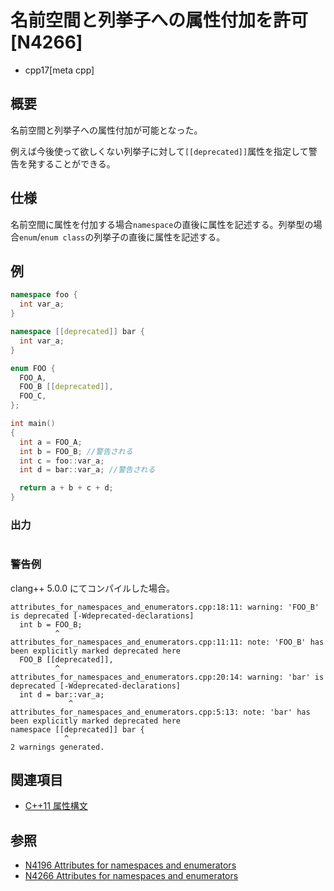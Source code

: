 # 名前空間と列挙子への属性付加を許可 [N4266]
* cpp17[meta cpp]

## 概要

名前空間と列挙子への属性付加が可能となった。

例えば今後使って欲しくない列挙子に対して`[[deprecated]]`属性を指定して警告を発することができる。

## 仕様

名前空間に属性を付加する場合`namespace`の直後に属性を記述する。列挙型の場合`enum`/`enum class`の列挙子の直後に属性を記述する。

## 例
```cpp example
namespace foo {
  int var_a;
}

namespace [[deprecated]] bar {
  int var_a;
}

enum FOO {
  FOO_A,
  FOO_B [[deprecated]],
  FOO_C,
};

int main()
{
  int a = FOO_A;
  int b = FOO_B; //警告される
  int c = foo::var_a;
  int d = bar::var_a; //警告される

  return a + b + c + d;
}
```

### 出力
```
```

### 警告例
clang++ 5.0.0 にてコンパイルした場合。

```
attributes_for_namespaces_and_enumerators.cpp:18:11: warning: 'FOO_B' is deprecated [-Wdeprecated-declarations]
  int b = FOO_B;
          ^
attributes_for_namespaces_and_enumerators.cpp:11:11: note: 'FOO_B' has been explicitly marked deprecated here
  FOO_B [[deprecated]],
          ^
attributes_for_namespaces_and_enumerators.cpp:20:14: warning: 'bar' is deprecated [-Wdeprecated-declarations]
  int d = bar::var_a;
             ^
attributes_for_namespaces_and_enumerators.cpp:5:13: note: 'bar' has been explicitly marked deprecated here
namespace [[deprecated]] bar {
            ^
2 warnings generated.
```

## 関連項目
- [C++11 属性構文](/lang/cpp11/attributes.md)

## 参照
- [N4196 Attributes for namespaces and enumerators](http://www.open-std.org/jtc1/sc22/wg21/docs/papers/2014/n4196.html)
- [N4266 Attributes for namespaces and enumerators](http://www.open-std.org/jtc1/sc22/wg21/docs/papers/2014/n4266.html)
